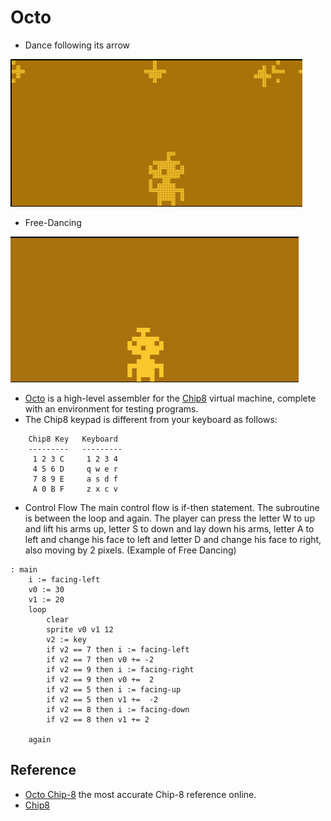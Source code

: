 Octo
====
- Dance following its arrow

![Dance following its arrow](https://github.com/jieren123/Octo_project/blob/master/gif/dancing_1.gif)
- Free-Dancing

![Dancing~ Dancing~ Dancing~](https://github.com/jieren123/Octo_project/blob/master/gif/dancing_2.gif)

- [Octo](http://johnearnest.github.io/Octo/) is a high-level assembler for the [Chip8](http://mattmik.com/chip8.html) virtual machine, complete with an environment for testing programs. 
- The Chip8 keypad is different from your keyboard as follows:
```
	Chip8 Key   Keyboard
	---------   ---------
	 1 2 3 C     1 2 3 4
	 4 5 6 D     q w e r
	 7 8 9 E     a s d f
	 A 0 B F     z x c v
```
- Control Flow
The main control flow is if-then statement. The subroutine is between the loop and again. 
The player can press the letter W to up and lift his arms up, letter S to down and lay down his arms, letter A to left and change his face to left and letter D and change his face to right, also moving by 2 pixels. 
(Example of Free Dancing)
```
: main	
	i := facing-left 
	v0 := 30
	v1 := 20
	loop
		clear
		sprite v0 v1 12
		v2 := key
		if v2 == 7 then i := facing-left 
		if v2 == 7 then v0 += -2 
		if v2 == 9 then i := facing-right 
		if v2 == 9 then v0 +=  2
		if v2 == 5 then i := facing-up 
		if v2 == 5 then v1 +=  -2
		if v2 == 8 then i := facing-down 
		if v2 == 8 then v1 += 2 

	again
```	
## Reference 

- [Octo Chip-8](https://github.com/JohnEarnest/Octo) the most accurate Chip-8 reference online.
- [Chip8](http://mattmik.com/chip8.html)

